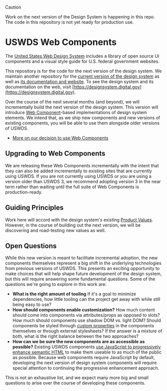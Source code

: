 > [!CAUTION]
> Work on the next version of the Design System is happening in this repo. The code in this repository is not yet ready for production use.

# USWDS Web Components

The [United States Web Design System](https://designsystem.digital.gov) includes a library of open source UI components and a visual style guide for U.S. federal government websites.

This repository is for the code for the next version of the design system. We maintain another repository for the [current version of the design system](https://github.com/uswds/uswds) as well as [its documentation and website](https://github.com/uswds/uswds-site). To see the design system and its documentation on the web, visit [https://designsystem.digital.gov](https://designsystem.digital.gov).

Over the course of the next several months (and beyond), we will incrementally build the next version of the design system. This version will introduce [Web Component](https://developer.mozilla.org/en-US/docs/Web/API/Web_components)-based implementations of design system elements. We intend that, as we ship new components and new versions of existing components, you will be able to use them alongside older versions of USWDS.

- [More on our decision to use Web Components](https://github.com/uswds/uswds-proposals/blob/main/decisions/0001-use-web-components.md)

## Upgrading to Web Components

We are releasing these Web Components incrementally with the intent that they can also be added incrementally to existing sites that are currently using USWDS. If you are not currently using USWDS or you are using a version older than USWDS 3, we recommend adopting version 3 in the near term rather than waiting until the full suite of Web Components is production-ready.

## Guiding Principles

Work here will accord with the design system's existing [Product Values](https://designsystem.digital.gov/about/product-values/). However, in the course of building out the next version, we will be discovering and road-testing new values as well.

## Open Questions

While this new version is meant to facilitate incremental adoption, the new components themselves represent a big shift in the underlying technologies from previous versions of USWDS. This presents an exciting opportunity to make choices that will help shape future development of the design system, but this will require answering some fundamental questions. Some of the questions we're going to explore in this work are:

- **What is the right amount of tooling** If it's a goal to minimize dependencies, how little tooling can the project get away with while still being easy to use?
- **How should components enable customization?** How much content should come into components via attributes/props as opposed to slots? How much should components use shadow DOM vs. light DOM? Should components be styled through [custom properties](https://developer.mozilla.org/en-US/docs/Web/CSS/--*) in the components themselves or through external stylesheets? If the answer is a mixture of both, what is the right balance between the two approaches?
- **How can we be sure the new components are as accessible as possible?** Existing USWDS components [use JavaScript to progressively enhance semantic HTML](https://designsystem.digital.gov/documentation/developers/) to make them useable to as much of the public as possible. Because web components require JavaScript by default, developing the next version of design system components will require special attention to continuing the progressive enhancement approach.

This is not an exhaustive list, and we expect many more big and small questions to arise over the course of developing these components.

